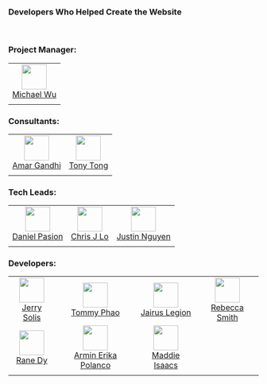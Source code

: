 ### Developers Who Helped Create the Website

<br/>

### **Project Manager:**  
|       |
| :---: |
| <img width="50" src="https://github.com/MichaelWuhu.png"/></br>[Michael Wu](https://github.com/MichaelWuhu) |
|       |       |



### **Consultants:**  
|       |       |
| :---: | :---: |
| <img width="50" src="https://github.com/acgandhi.png"/></br>[Amar Gandhi](https://github.com/acgandhi) | <img width="50" src="https://github.com/TonyTong112358.png"/></br>[Tony Tong](https://github.com/TonyTong112358) |
|       |       |


### **Tech Leads:**  
|       |       |       |
| :---: | :---: | :---: |
| <img width="50" src="https://github.com/DanielPasion.png"/></br>[Daniel Pasion](https://github.com/DanielPasion) | <img width="50" src="https://github.com/christopherjlo.png"/></br>[Chris J Lo](https://github.com/christopherjlo) | <img width="50" src="https://github.com/chillwafflez.png"/></br>[Justin Nguyen](https://github.com/chillwafflez) |
|       |       |

### **Developers:**  
|       |       |       |       |
| :---: | :---: | :---: | :---: |
| <img width="50" src="https://github.com/Sol-Gerardo.png"/></br>[Jerry Solis](https://github.com/Sol-Gerardo) | <img width="50" src="https://github.com/xdkaine.png"/></br>[Tommy Phao](https://github.com/xdkaine) | <img width="50" src="https://github.com/jai-rus.png"/></br>[Jairus Legion](https://github.com/jai-rus) | <img width="50" src="https://github.com/Rebeccals.png"/></br>[Rebecca Smith](https://github.com/Rebeccals) |
| <img width="50" src="https://github.com/rane20.png"/></br>[Rane Dy](https://github.com/rane20) | <img width="50" src="https://github.com/arminerika.png"/></br>[Armin Erika Polanco](https://github.com/arminerika) | <img width="50" src="https://github.com/mmisaacs.png"/></br>[Maddie Isaacs](https://github.com/mmisaacs) |
|       |       |       |       |

